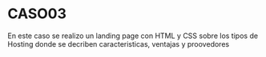 # CASO03
 En este caso se realizo un landing page con HTML y CSS sobre los tipos de Hosting donde se decriben caracteristicas, ventajas y proovedores
